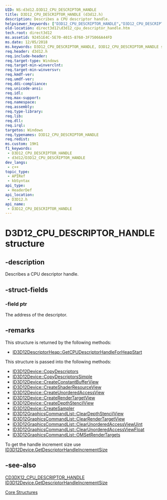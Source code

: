 ```yaml
---
UID: NS:d3d12.D3D12_CPU_DESCRIPTOR_HANDLE
title: D3D12_CPU_DESCRIPTOR_HANDLE (d3d12.h)
description: Describes a CPU descriptor handle.
helpviewer_keywords: ["D3D12_CPU_DESCRIPTOR_HANDLE","D3D12_CPU_DESCRIPTOR_HANDLE structure","d3d12/D3D12_CPU_DESCRIPTOR_HANDLE","direct3d12.d3d12_cpu_descriptor_handle"]
old-location: direct3d12\d3d12_cpu_descriptor_handle.htm
tech.root: direct3d12
ms.assetid: 92451E4C-5E70-4015-8760-3F75066A44FD
ms.date: 12/05/2018
ms.keywords: D3D12_CPU_DESCRIPTOR_HANDLE, D3D12_CPU_DESCRIPTOR_HANDLE structure, d3d12/D3D12_CPU_DESCRIPTOR_HANDLE, direct3d12.d3d12_cpu_descriptor_handle
req.header: d3d12.h
req.include-header: 
req.target-type: Windows
req.target-min-winverclnt: 
req.target-min-winversvr: 
req.kmdf-ver: 
req.umdf-ver: 
req.ddi-compliance: 
req.unicode-ansi: 
req.idl: 
req.max-support: 
req.namespace: 
req.assembly: 
req.type-library: 
req.lib: 
req.dll: 
req.irql: 
targetos: Windows
req.typenames: D3D12_CPU_DESCRIPTOR_HANDLE
req.redist: 
ms.custom: 19H1
f1_keywords:
 - D3D12_CPU_DESCRIPTOR_HANDLE
 - d3d12/D3D12_CPU_DESCRIPTOR_HANDLE
dev_langs:
 - c++
topic_type:
 - APIRef
 - kbSyntax
api_type:
 - HeaderDef
api_location:
 - D3D12.h
api_name:
 - D3D12_CPU_DESCRIPTOR_HANDLE
---
```


# D3D12_CPU_DESCRIPTOR_HANDLE structure


## -description

Describes a CPU descriptor handle.

## -struct-fields

### -field ptr

The address of  the descriptor.

## -remarks

This structure is returned by the following methods:
        

<ul>
<li>
<a href="/windows/desktop/api/d3d12/nf-d3d12-id3d12descriptorheap-getcpudescriptorhandleforheapstart">ID3D12DescriptorHeap::GetCPUDescriptorHandleForHeapStart</a>
</li>
</ul>
This structure is passed into the following methods:
        

<ul>
<li>
<a href="/windows/desktop/api/d3d12/nf-d3d12-id3d12device-copydescriptors">ID3D12Device::CopyDescriptors</a>
</li>
<li>
<a href="/windows/desktop/api/d3d12/nf-d3d12-id3d12device-copydescriptorssimple">ID3D12Device::CopyDescriptorsSimple</a>
</li>
<li>
<a href="/windows/desktop/api/d3d12/nf-d3d12-id3d12device-createconstantbufferview">ID3D12Device::CreateConstantBufferView</a>
</li>
<li>
<a href="/windows/desktop/api/d3d12/nf-d3d12-id3d12device-createshaderresourceview">ID3D12Device::CreateShaderResourceView</a>
</li>
<li>
<a href="/windows/desktop/api/d3d12/nf-d3d12-id3d12device-createunorderedaccessview">ID3D12Device::CreateUnorderedAccessView</a>
</li>
<li>
<a href="/windows/desktop/api/d3d12/nf-d3d12-id3d12device-createrendertargetview">ID3D12Device::CreateRenderTargetView</a>
</li>
<li>
<a href="/windows/desktop/api/d3d12/nf-d3d12-id3d12device-createdepthstencilview">ID3D12Device::CreateDepthStencilView</a>
</li>
<li>
<a href="/windows/desktop/api/d3d12/nf-d3d12-id3d12device-createsampler">ID3D12Device::CreateSampler</a>
</li>
<li>
<a href="/windows/desktop/api/d3d12/nf-d3d12-id3d12graphicscommandlist-cleardepthstencilview">ID3D12GraphicsCommandList::ClearDepthStencilView</a>
</li>
<li>
<a href="/windows/desktop/api/d3d12/nf-d3d12-id3d12graphicscommandlist-clearrendertargetview">ID3D12GraphicsCommandList::ClearRenderTargetView</a>
</li>
<li>
<a href="/windows/desktop/api/d3d12/nf-d3d12-id3d12graphicscommandlist-clearunorderedaccessviewuint">ID3D12GraphicsCommandList::ClearUnorderedAccessViewUint</a>
</li>
<li>
<a href="/windows/desktop/api/d3d12/nf-d3d12-id3d12graphicscommandlist-clearunorderedaccessviewfloat">ID3D12GraphicsCommandList::ClearUnorderedAccessViewFloat</a>
</li>
<li>
<a href="/windows/desktop/api/d3d12/nf-d3d12-id3d12graphicscommandlist-omsetrendertargets">ID3D12GraphicsCommandList::OMSetRenderTargets</a>
</li>
</ul>

To get the handle increment size use <a href="/windows/win32/api/d3d12/nf-d3d12-id3d12device-getdescriptorhandleincrementsize">ID3D12Device.GetDescriptorHandleIncrementSize</a>

## -see-also

<a href="/windows/desktop/direct3d12/cd3dx12-cpu-descriptor-handle">CD3DX12_CPU_DESCRIPTOR_HANDLE</a>
<a href="/windows/win32/api/d3d12/nf-d3d12-id3d12device-getdescriptorhandleincrementsize">ID3D12Device.GetDescriptorHandleIncrementSize</a>


<a href="/windows/desktop/direct3d12/direct3d-12-structures">Core Structures</a>